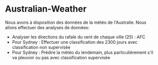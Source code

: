 # Australian-Weather

Nous avons à disposition des données de la météo de l'Australie. Nous allons effectuer des analyses de données:

* Analyser les directions du rafale du vent de chaque ville (25) : AFC
* Pour Sydney : Effectuer une classification des 2300 jours avec classification non supervisée
* Pour Sydney : Prédire la météo du lendemain, plus particulièrement s'il va pleuvoir ou pas avec classification supervisée

